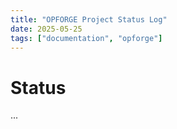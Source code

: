 ```yaml
---
title: "OPFORGE Project Status Log"
date: 2025-05-25
tags: ["documentation", "opforge"]
---
```


# Status
...
